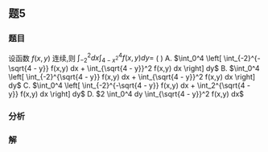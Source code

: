 ## 题5
### 题目
设函数 $f(x,y)$ 连续,则 $\int_{-2}^2 dx \int_{4 - x^2}^4 f(x,y) dy =$ ( )
A. $\int_0^4 \left[ \int_{-2}^{-\sqrt{4 - y}} f(x,y) dx + \int_{\sqrt{4 - y}}^2 f(x,y) dx \right] dy$
B. $\int_0^4 \left[ \int_{-2}^{\sqrt{4 - y}} f(x,y) dx + \int_{\sqrt{4 - y}}^2 f(x,y) dx \right] dy$
C. $\int_0^4 \left[ \int_{-2}^{-\sqrt{4 - y}} f(x,y) dx + \int_2^{\sqrt{4 - y}} f(x,y) dx \right] dy$
D. $2 \int_0^4 dy \int_{\sqrt{4 - y}}^2 f(x,y) dx$
### 分析

### 解